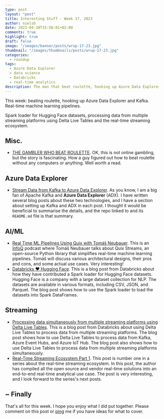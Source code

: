 ```yaml
---
type: post
layout: "post"
title: Interesting Stuff - Week 17, 2023
author: nielsb
date: 2023-04-30T15:58:01+02:00
comments: true
highlight: true
draft: false
image: "/images/banner/posts/wrup-17-23.jpg"
thumbnail: "/images/thumbnails/posts/wrup-17-23.jpg"
categories:
  - roundup
tags:
  - Azure Data Explorer
  - data science
  - Databricks
  - real-time analytics
description: The man that beat roulette, hooking up Azure Data Explorer and Kafka, real-time machine learning pipelines. Spark loader for Hugging Face datasets, processing data from multiple streaming platforms using Delta Live Tables and the real-time streaming ecosystem.
---
```


This week: beating roulette, hooking up Azure Data Explorer and Kafka. Real-time machine learning pipelines.  

Spark loader for Hugging Face datasets, processing data from multiple streaming platforms using Delta Live Tables and the real-time streaming ecosystem. 

<!--more-->

## Misc.

* [THE GAMBLER WHO BEAT ROULETTE][2]. OK, this is not online gambling, but the story is fascinating. How a guy figured out how to beat roulette without any computers or anything. Well worth a read.

## Azure Data Explorer

* [Stream Data from Kafka to Azure Data Explorer][1]. As you know, I am a big fan of Apache Kafka and **Azure Data Explorer** (ADX). I have written several blog posts about these two technologies, and I have a section about setting up Kafka and ADX in each post. I thought it would be beneficial to summarise the details, and the repo linked to and its `README.md` file is that summary. 

## AI/ML

* [Real Time ML Pipelines Using Quix with Tomáš Neubauer][3]. This is an [InfoQ][iq] podcast where Tomáš Neubauer talks about Quix Streams, an open-source Python library that simplifies real-time machine learning pipelines. Tomáš will discuss various architectural designs, their pros and cons, and some actual use cases. Very interesting!
* [Databricks ❤️ Hugging Face][4]. This is a blog post from Databricks about how they have contributed a Spark loader for Hugging Face datasets. Hugging Face is a company with a large dataset collection for NLP. The datasets are available in various formats, including CSV, JSON, and Parquet. The blog post shows how to use the Spark loader to load the datasets into Spark DataFrames.

## Streaming

* [Processing data simultaneously from multiple streaming platforms using Delta Live Tables][5]. This is a blog post from Databricks about using Delta Live Tables to process data from multiple streaming platforms. The blog post shows how to use Delta Live Tables to process data from Kafka, Azure Event Hubs, and Azure IoT Hub. The blog post also shows how to use Delta Live Tables to process data from multiple streaming platforms simultaneously.
* [Real-Time Streaming Ecosystem Part 1][6]. This post is number one in a series about the real-time streaming ecosystem. In this post, the author has compiled all the open source and vendor real-time solutions into an end-to-end real-time analytical use case. The post is very interesting, and I look forward to the series's next posts.

## ~ Finally

That's all for this week. I hope you enjoy what I did put together. Please comment on this post or [ping][ma] me if you have ideas for what to cover.

[ma]: mailto:niels.it.berglund@gmail.com
[mp]: https://blog.acolyer.org
[iq]: https://www.infoq.com/
[ew]: http://sqlonice.com/
[re]: http://blog.revolutionanalytics.com
[sqsk]: https://www.sqlskills.com
[mdaveyblog]: https://mdavey.wordpress.com/
[charlblog]: https://charlla.com/

[jovpop]: https://twitter.com/JovanPop_MSFT
[bobw]: https://twitter.com/bobwardms
[revod]: https://twitter.com/revodavid
[lonny]: https://twitter.com/sqL_handLe
[ewtw]: https://twitter.com/sqlOnIce
[buckw]: https://twitter.com/BuckWoodyMSFT
[mattw]: https://twitter.com/matthewwarren
[murba]: https://twitter.com/muratdemirbas
[daveda]: https://twitter.com/davidthecoder
[adcol]: https://twitter.com/adriancolyer
[jesrod]: https://twitter.com/jrdothoughts
[tomaz]: https://twitter.com/tomaz_tsql
[dataart]: https://twitter.com/dataartisans
[luis]: https://twitter.com/luis_de_sousa
[benstop]: https://twitter.com/benstopford
[conflu]: https://twitter.com/confluentinc
[tylert]: https://twitter.com/tyler_treat
[andrewng]: https://twitter.com/AndrewYNg
[lawr]: https://twitter.com/bytezn
[jue]: https://twitter.com/b0rk
[yan]: https://twitter.com/theburningmonk
[danny]: https://twitter.com/g9yuayon
[rmoff]: https://twitter.com/rmoff
[ryansw]: https://twitter.com/ryanswanstrom
[pabloc]: https://twitter.com/pabloc_ds
[mklep]: https://twitter.com/martinkl
[mdavey]: https://twitter.com/matt_davey
[jboner]: https://twitter.com/jboner
[joeduff]: https://twitter.com/funcOfJoe
[charl]: https://twitter.com/charllamprecht
[dbricks]: https://twitter.com/databricks
[adsit]: https://twitter.com/SitnikAdam
[vicky]: https://twitter.com/vickyharp
[dscentral]: https://twitter.com/DataScienceCtrl
[natemc]: https://twitter.com/natemcmaster
[ads]: https://twitter.com/azuredatastudio
[travw]: https://twitter.com/radtravis
[emilk]: https://twitter.com/IsTheArchitect
[netflx]: https://netflixtechblog.com/

[1]: https://github.com/nielsberglund/stream-kafka-adx
[2]: https://www.bloomberg.com/features/2023-how-to-beat-roulette-gambler-figures-it-out/
[3]: https://www.infoq.com/podcasts/quix-real-time-ml-pipelines/
[4]: https://www.databricks.com/blog/contributing-spark-loader-for-hugging-face-datasets
[5]: https://www.databricks.com/blog/processing-data-simultaneously-multiple-streaming-platforms-using-delta-live-tables
[6]: https://hubertdulay.substack.com/p/real-time-streaming-ecosystem-part
